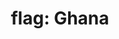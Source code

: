 ---
layout: smileys&emotion
title: "flag: Ghana"
emoji: flag_ghana
permalink: 🇬🇭.html
image: assets/img/3moji/flag_ghana.png
---